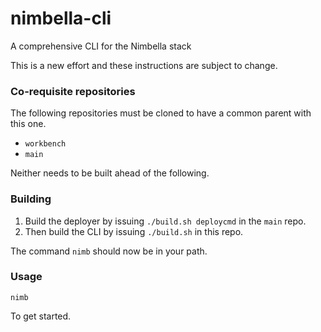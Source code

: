 <!--
#
# Nimbella CONFIDENTIAL
# ---------------------
#
#   2018 - present Nimbella Corp
#   All Rights Reserved.
#
# NOTICE:
#
# All information contained herein is, and remains the property of
# Nimbella Corp and its suppliers, if any.  The intellectual and technical
# concepts contained herein are proprietary to Nimbella Corp and its
# suppliers and may be covered by U.S. and Foreign Patents, patents
# in process, and are protected by trade secret or copyright law.
#
# Dissemination of this information or reproduction of this material
# is strictly forbidden unless prior written permission is obtained
# from Nimbella Corp.
#
-->

# nimbella-cli

A comprehensive CLI for the Nimbella stack

This is a new effort and these instructions are subject to change.

### Co-requisite repositories
The following repositories must be cloned to have a common parent with this one.

- `workbench`
- `main`

Neither needs to be built ahead of the following.

### Building

1. Build the deployer by issuing `./build.sh deploycmd` in the `main` repo.
2. Then build the CLI by issuing `./build.sh` in this repo.

The command `nimb` should now be in your path.

### Usage

`nimb`

To get started.
